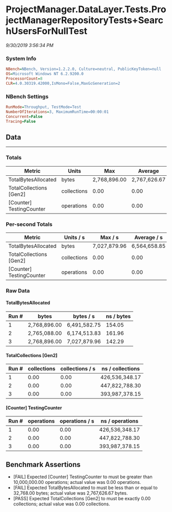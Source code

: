 ﻿# ProjectManager.DataLayer.Tests.ProjectManagerRepositoryTests+SearchUsersForNullTest
_9/30/2019 3:56:34 PM_
### System Info
```ini
NBench=NBench, Version=1.2.2.0, Culture=neutral, PublicKeyToken=null
OS=Microsoft Windows NT 6.2.9200.0
ProcessorCount=8
CLR=4.0.30319.42000,IsMono=False,MaxGcGeneration=2
```

### NBench Settings
```ini
RunMode=Throughput, TestMode=Test
NumberOfIterations=3, MaximumRunTime=00:00:01
Concurrent=False
Tracing=False
```

## Data
-------------------

### Totals
|          Metric |           Units |             Max |         Average |             Min |          StdDev |
|---------------- |---------------- |---------------- |---------------- |---------------- |---------------- |
|TotalBytesAllocated |           bytes |    2,768,896.00 |    2,767,626.67 |    2,765,088.00 |        2,198.55 |
|TotalCollections [Gen2] |     collections |            0.00 |            0.00 |            0.00 |            0.00 |
|[Counter] TestingCounter |      operations |            0.00 |            0.00 |            0.00 |            0.00 |

### Per-second Totals
|          Metric |       Units / s |         Max / s |     Average / s |         Min / s |      StdDev / s |
|---------------- |---------------- |---------------- |---------------- |---------------- |---------------- |
|TotalBytesAllocated |           bytes |    7,027,879.96 |    6,564,658.85 |    6,174,513.83 |      431,350.81 |
|TotalCollections [Gen2] |     collections |            0.00 |            0.00 |            0.00 |            0.00 |
|[Counter] TestingCounter |      operations |            0.00 |            0.00 |            0.00 |            0.00 |

### Raw Data
#### TotalBytesAllocated
|           Run # |           bytes |       bytes / s |      ns / bytes |
|---------------- |---------------- |---------------- |---------------- |
|               1 |    2,768,896.00 |    6,491,582.75 |          154.05 |
|               2 |    2,765,088.00 |    6,174,513.83 |          161.96 |
|               3 |    2,768,896.00 |    7,027,879.96 |          142.29 |

#### TotalCollections [Gen2]
|           Run # |     collections | collections / s |ns / collections |
|---------------- |---------------- |---------------- |---------------- |
|               1 |            0.00 |            0.00 |  426,536,348.17 |
|               2 |            0.00 |            0.00 |  447,822,788.30 |
|               3 |            0.00 |            0.00 |  393,987,378.15 |

#### [Counter] TestingCounter
|           Run # |      operations |  operations / s | ns / operations |
|---------------- |---------------- |---------------- |---------------- |
|               1 |            0.00 |            0.00 |  426,536,348.17 |
|               2 |            0.00 |            0.00 |  447,822,788.30 |
|               3 |            0.00 |            0.00 |  393,987,378.15 |


## Benchmark Assertions

* [FAIL] Expected [Counter] TestingCounter to must be greater than 10,000,000.00 operations; actual value was 0.00 operations.
* [FAIL] Expected TotalBytesAllocated to must be less than or equal to 32,768.00 bytes; actual value was 2,767,626.67 bytes.
* [PASS] Expected TotalCollections [Gen2] to must be exactly 0.00 collections; actual value was 0.00 collections.

